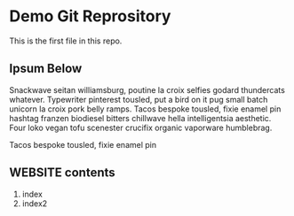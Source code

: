 # Demo Git Reprository

This is the first file in this repo.


## Ipsum Below

Snackwave seitan williamsburg,
poutine la croix selfies godard thundercats whatever. 
Typewriter pinterest tousled, 
put a bird on it pug small batch unicorn la croix pork belly ramps. 
Tacos bespoke tousled, fixie enamel pin
hashtag franzen biodiesel bitters chillwave hella intelligentsia aesthetic. 
Four loko vegan tofu scenester crucifix organic vaporware humblebrag.


Tacos bespoke tousled, fixie enamel pin
## WEBSITE contents
1. index
2. index2

